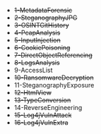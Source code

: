 - ~~1-MetadataForensic~~
- ~~2-SteganographyJPG~~
- ~~3-OSINTGitHistory~~
- ~~4-PcapAnalysis~~
- ~~5-InputInjection~~
- ~~6-CookiePoisoning~~
- ~~7-DirectObjectReferencing~~
- ~~8-LogsAnalysis~~
- 9-AccessList
- ~~10-RansomwareDecryption~~
- 11-SteganographyExposure
- ~~12-HtmlView~~
- ~~13-TypeConversion~~
- 14-ReverseEngineering
- ~~15-Log4jVulnAttack~~
- ~~16-Log4jVulnExtra~~
